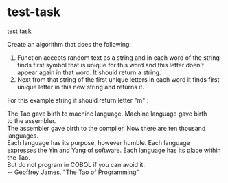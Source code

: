 # test-task
test task

Create an algorithm that does the following:
1. Function accepts random text as a string and in each word of the string finds first symbol that is unique for this word and this letter doen't appear again in that word.
It should return a string.
2. Next from that string of the first unique letters in each word it finds first unique letter in this new string and returns it.

For this example string it should return letter "m" :

The Tao gave birth to machine language.  Machine language gave birth  
to the assembler.    
The assembler gave birth to the compiler.  Now there are ten thousand   
languages.  
Each language has its purpose, however humble.  Each language    
expresses the Yin and Yang of software.  Each language has its place within   
the Tao.  
But do not program in COBOL if you can avoid it.  
        -- Geoffrey James, "The Tao of Programming"  


